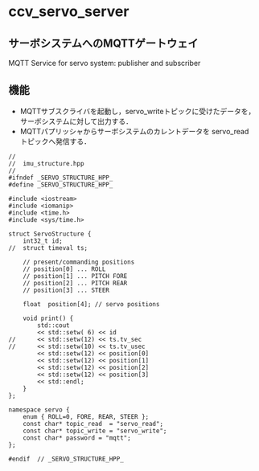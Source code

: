 # ccv_servo_server
## サーボシステムへのMQTTゲートウェイ
MQTT Service for servo system: publisher and subscriber



## 機能
- MQTTサブスクライバを起動し，servo_writeトピックに受けたデータを，サーボシステムに対して出力する．
- MQTTパプリッシャからサーボシステムのカレントデータを servo_read　トピックへ発信する．


```
//
//	imu_structure.hpp
//
#ifndef _SERVO_STRUCTURE_HPP_
#define _SERVO_STRUCTURE_HPP_

#include <iostream>
#include <iomanip>
#include <time.h>
#include <sys/time.h>

struct ServoStructure {
	int32_t id;
//	struct timeval ts;

	// present/commanding positions
	// position[0] ... ROLL
	// position[1] ... PITCH FORE
	// position[2] ... PITCH REAR
	// position[3] ... STEER

	float  position[4];	// servo positions

	void print() {
		std::cout
		<< std::setw( 6) << id
//		<< std::setw(12) << ts.tv_sec
//		<< std::setw(10) << ts.tv_usec
		<< std::setw(12) << position[0]
		<< std::setw(12) << position[1]
		<< std::setw(12) << position[2]
		<< std::setw(12) << position[3]
		<< std::endl;
	}
};

namespace servo {
	enum { ROLL=0, FORE, REAR, STEER };
	const char* topic_read  = "servo_read";
	const char* topic_write = "servo_write";
	const char* password = "mqtt";
};

#endif	// _SERVO_STRUCTURE_HPP_
```


